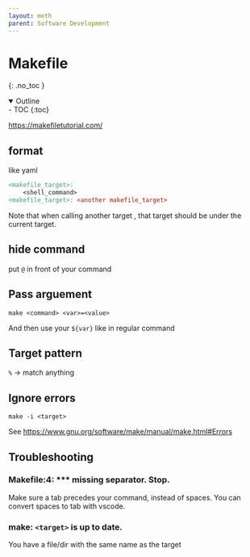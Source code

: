 ```yaml
---
layout: meth
parent: Software Development
---
```


# Makefile
{: .no_toc }

<details open markdown="block">
  <summary>
    Outline
  </summary>
- TOC
{:toc}
</details>

<https://makefiletutorial.com/>

## format

like yaml

```Makefile
<makefile_target>:
	<shell_command>
<makefile_target>: <another makefile_target>
```

Note that when calling another target , that target should be under the current target.

## hide command

put `@` in front of your command

## Pass arguement

```
make <command> <var>=<value>
```

And then use your `${var}` like in regular command

## Target pattern

`%` -> match anything

## Ignore errors

```
make -i <target>
```

See <https://www.gnu.org/software/make/manual/make.html#Errors>

## Troubleshooting

### Makefile:4: *** missing separator.  Stop.

Make sure a tab precedes your command, instead of spaces. You can convert spaces to tab with vscode.

### make: `<target>` is up to date.

You have a file/dir with the same name as the target